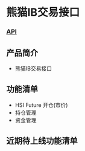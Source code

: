 # 熊猫IB交易接口

### [API](https://github.com/hielf/panda_ib/blob/master/api.md)

## 产品简介
* 熊猫IB交易接口

## 功能清单
* HSI Future 开仓(市价)
* 持仓管理
* 资金管理

## 近期待上线功能清单
